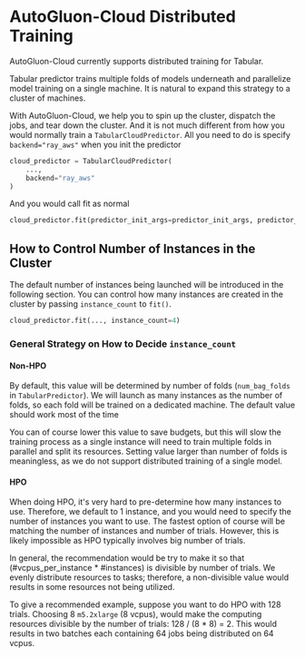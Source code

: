 # AutoGluon-Cloud Distributed Training
AutoGluon-Cloud currently supports distributed training for Tabular.

Tabular predictor trains multiple folds of models underneath and parallelize model training on a single machine. It is natural to expand this strategy to a cluster of machines.

With AutoGluon-Cloud, we help you to spin up the cluster, dispatch the jobs, and tear down the cluster. And it is not much different from how you would normally train a `TabularCloudPredictor`. All you need to do is specify `backend="ray_aws"` when you init the predictor

```python
cloud_predictor = TabularCloudPredictor(
    ...,
    backend="ray_aws"
)
```

And you would call fit as normal

```python
cloud_predictor.fit(predictor_init_args=predictor_init_args, predictor_fit_args=predictor_fit_args)
```

## How to Control Number of Instances in the Cluster
The default number of instances being launched will be introduced in the following section. You can control how many instances are created in the cluster by passing `instance_count` to `fit()`.
```python
cloud_predictor.fit(..., instance_count=4)
```

### General Strategy on How to Decide `instance_count`

#### Non-HPO
By default, this value will be determined by number of folds (`num_bag_folds` in `TabularPredictor`). We will launch as many instances as the number of folds, so each fold will be trained on a dedicated machine. The default value should work most of the time

You can of course lower this value to save budgets, but this will slow the training process as a single instance will need to train multiple folds in parallel and split its resources. Setting value larger than number of folds is meaningless, as we do not support distributed training of a single model.

#### HPO
When doing HPO, it's very hard to pre-determine how many instances to use. Therefore, we default to 1 instance, and you would need to specify the number of instances you want to use. The fastest option of course will be matching the number of instances and number of trials. However, this is likely impossible as HPO typically involves big number of trials.

In general, the recommendation would be try to make it so that (#vcpus_per_instance * #instances) is divisible by number of trials. We evenly distribute resources to tasks; therefore, a non-divisible value would results in some resources not being utilized.

To give a recommended example, suppose you want to do HPO with 128 trials. Choosing 8 `m5.2xlarge` (8 vcpus), would make the computing resources divisible by the number of trials: 128 / (8 * 8) = 2. This would results in two batches each containing 64 jobs being distributed on 64 vcpus.

